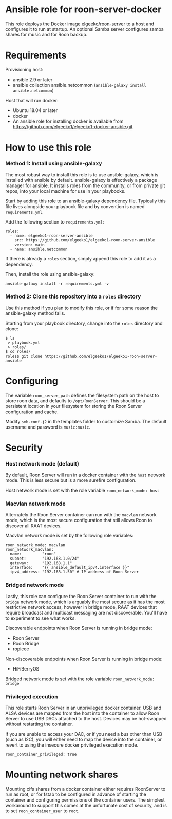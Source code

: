 # Ansible role for roon-server-docker
This role deploys the Docker image [elgeeko/roon-server](https://hub.docker.com/repository/docker/elgeeko/roon-server) to a host and configures it to run at startup. An optional Samba server configures
samba shares for music and for Roon backup.

# Requirements
Provisioning host:
- ansible 2.9 or later
- ansible collection ansible.netcommon (`ansible-galaxy install ansible.netcommon`)

Host that will run docker:
- Ubuntu 18.04 or later
- docker
 - An ansible role for installing docker is available from https://github.com/elgeeko1/elgeeko1-docker-ansible.git

# How to use this role
### Method 1: Install using ansible-galaxy

The most robust way to install this role is to use ansible-galaxy,
which is installed with ansible by default. ansible-galaxy is effectively a package manager for ansible. It installs roles
from the community, or from private git repos, into your local machine for use in your playbooks.

Start by adding this role to an ansible-galaxy dependency file. Typically this file lives alongside your playbook file and by convention is named `requirements.yml`.

Add the following section to `requirements.yml`:

```
roles:
  - name: elgeeko1-roon-server-ansible
    src: https://github.com/elgeeko1/elgeeko1-roon-server-ansible
    version: main
  - name: ansible.netcommon
```

If there is already a `roles` section, simply append this role to
add it as a dependency.

Then, install the role using ansible-galaxy:

`ansible-galaxy install -r requirements.yml -v`

### Method 2: Clone this repository into a `roles` directory

Use this method if you plan to modify this role, or if for some
reason the ansible-galaxy method fails.

Starting from your playbook directory, change into the `roles`
directory and clone:

```
$ ls
 > playbook.yml
 > roles/
$ cd roles/
roles$ git clone https://github.com/elgeeko1/elgeeko1-roon-server-ansible
```

# Configuring
The variable `roon_server_path` defines the filesystem path on the host to store
roon data, and defaults to `/opt/RoonServer`. This should be a persistent
location in your filesystem for storing the Roon Server configuration and cache.

Modify `smb.conf.j2` in the templates folder to customize Samba.
The default username and password is `music:music`.

# Security

### Host network mode (default)
By default, Roon Server will run in a docker container with the `host` network
mode. This is less secure but is a more surefire configuration.

Host network mode is set with the role variable
`roon_network_mode: host`

### Macvlan network mode
Alternately the Roon Server container can run with the `macvlan` network mode,
which is the most secure configuration that still allows Roon to discover
all RAAT devices.

Macvlan network mode is set by the following role variables:
```
roon_network_mode: macvlan
roon_network_macvlan:
  name:         "roon"
  subnet:       "192.168.1.0/24"
  gateway:      "192.168.1.1"
  interface:    "{{ ansible_default_ipv4.interface }}"
  ipv4_address: "192.168.1.50" # IP address of Roon Server
```

### Bridged network mode
Lastly, this role can configure the Roon Server container to run with the
`bridge` network mode, which is arguably the most secure as it has the most
restrictive network access, however in bridge mode, RAAT devices that require
broadcast and multicast messaging are not discoverable. You'll have to
experiment to see what works.

Discoverable endpoints when Roon Server is running in bridge mode:
- Roon Server
- Roon Bridge
- ropieee

Non-discoverable endpoints when Roon Server is running in bridge mode:
- HiFiBerryOS

Bridged network mode is set with the role variable
`roon_network_mode: bridge`

### Privileged execution
This role starts Roon Server in an unprivileged docker container. USB and ALSA
devices are mapped from the host into the container to allow Roon Server to use
USB DACs attached to the host. Devices may be hot-swapped without restarting the container.

If you are unable to access your DAC, or if you need a bus other than USB (such
as I2C), you will either need to map the device into the container, or revert to
using the insecure docker privileged execution mode.

`roon_container_privileged: true`

# Mounting network shares
Mounting cifs shares from a docker container either requires RoonServer
to run as root, or for fstab to be configured in advance of starting
the container and configuring permissions of the container users.
The simplest workaround to support this comes at the unfortunate cost
of security, and is to set `roon_container_user` to `root`.
